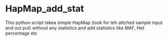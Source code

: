 # HapMap_add_stat
This python script takea simple HapMap (look for teh attched sample input and out put) without any statistics and add statistics like MAF, Het percentage etc

